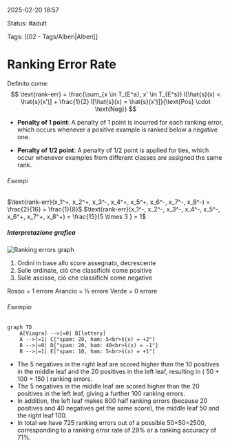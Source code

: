 2025-02-20 18:57

Status: #adult

Tags: [[02 - Tags/Alberi|Alberi]]
# Ranking Error Rate

Definito come:
$$
\text{rank-err} = \frac{\sum_{x \in T_{E^a}, x' \in T_{E^s}} I[\hat{s}(x) < \hat{s}(x')] + \frac{1}{2} I[\hat{s}(x) = \hat{s}(x')]}{\text{Pos} \cdot \text{Neg}}
$$

- **Penalty of 1 point**: A penalty of 1 point is incurred for each ranking error, which occurs whenever a positive example is ranked below a negative one.

- **Penalty of 1/2 point**: A penalty of 1/2 point is applied for ties, which occur whenever examples from different classes are assigned the same rank.
###### Esempi
$\text{rank-err}(x_1^+, x_2^+, x_3^-, x_4^+, x_5^+, x_6^-, x_7^-, x_8^-) = \frac{2}{16} = \frac{1}{8}$
$\text{rank-err}(x_1^-, x_2^-, x_3^-, x_4^-, x_5^-, x_6^+, x_7^+, x_8^+) = \frac{15}{5 \times 3 } = 1$
##### Interpretazione grafica

![Ranking errors graph](rankingErr.jpg)

1. Ordini in base allo score assegnato, decrescente
2. Sulle ordinate, ciò che classifichi come positive
3. Sulle ascisse, ciò che classifichi come negative

Rosso = 1 errore
Arancio = ½ errore
Verde = 0 errore
###### Esempio
```mermaid
graph TD
    A[Viagra] -->|=0| B[lottery]
    A -->|=1| C["spam: 20, ham: 5<br>ŝ(x) = +2"]
    B -->|=0| D["spam: 20, ham: 40<br>ŝ(x) = -1"]
    B -->|=1| E["spam: 10, ham: 5<br>ŝ(x) = +1"]
``` 

- The 5 negatives in the right leaf are scored higher than the 10 positives in the middle leaf and the 20 positives in the left leaf, resulting in \( 50 + 100 = 150 \) ranking errors.
- The 5 negatives in the middle leaf are scored higher than the 20 positives in the left leaf, giving a further 100 ranking errors.
- In addition, the left leaf makes 800 half ranking errors (because 20 positives and 40 negatives get the same score), the middle leaf 50 and the right leaf 100.
- In total we have 725 ranking errors out of a possible 50×50=2500, corresponding to a ranking error rate of 29% or a ranking accuracy of 71%.
